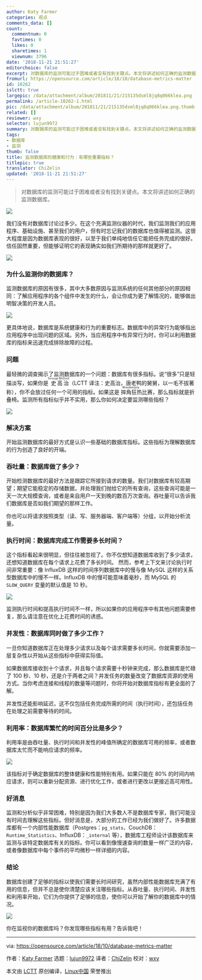 ```yaml
---
author: Katy Farmer
categories: 观点
comments_data: []
count:
  commentnum: 0
  favtimes: 0
  likes: 0
  sharetimes: 1
  viewnum: 3796
date: '2018-11-21 21:51:27'
editorchoice: false
excerpt: 对数据库的监测可能过于困难或者没有找到关键点。本文将讲述如何正确的监测数据库。
fromurl: https://opensource.com/article/18/10/database-metrics-matter
id: 10262
islctt: true
largepic: /data/attachment/album/201811/21/215135dsml8jq8q066klea.png
permalink: /article-10262-1.html
pic: /data/attachment/album/201811/21/215135dsml8jq8q066klea.png.thumb.jpg
related: []
reviewer: wxy
selector: lujun9972
summary: 对数据库的监测可能过于困难或者没有找到关键点。本文将讲述如何正确的监测数据库。
tags:
- 数据库
- 监测
thumb: false
title: 监测数据库的健康和行为：有哪些重要指标？
titlepic: true
translator: ChiZelin
updated: '2018-11-21 21:51:27'
---
```



> 
> 对数据库的监测可能过于困难或者没有找到关键点。本文将讲述如何正确的监测数据库。
> 
> 
> 


![](/data/attachment/album/201811/21/215135dsml8jq8q066klea.png)


我们没有对数据库讨论过多少。在这个充满监测仪器的时代，我们监测我们的应用程序、基础设施、甚至我们的用户，但有时忘记我们的数据库也值得被监测。这很大程度是因为数据库表现的很好，以至于我们单纯地信任它能把任务完成的很好。信任固然重要，但能够证明它的表现确实如我们所期待的那样就更好了。


![](/data/attachment/album/201811/21/215136ibzukqt0yuak7ab7.png)


### 为什么监测你的数据库？


监测数据库的原因有很多，其中大多数原因与监测系统的任何其他部分的原因相同：了解应用程序的各个组件中发生的什么，会让你成为更了解情况的，能够做出明智决策的开发人员。


![](/data/attachment/album/201811/21/215136qm8qlauluu0axy3u.png)


更具体地说，数据库是系统健康和行为的重要标志。数据库中的异常行为能够指出应用程序中出现问题的区域。另外，当应用程序中有异常行为时，你可以利用数据库的指标来迅速完成排除故障的过程。


### 问题


最轻微的调查揭示了监测数据库的一个问题：数据库有很多指标。说“很多”只是轻描淡写，如果你是<ruby> 史高治 <rt>  Scrooge McDuck </rt></ruby>（LCTT 译注：史高治，唐老鸭的舅舅，以一毛不拔著称），你不会放过任何一个可用的指标。如果这是<ruby> 摔角狂热 <rt>  Wrestlemania </rt></ruby> 比赛，那么指标就是折叠椅。监测所有指标似乎并不实用，那么你如何决定要监测哪些指标？


![](/data/attachment/album/201811/21/215137z6kiryk7gqbzikra.png)


### 解决方案


开始监测数据库的最好方式是认识一些基础的数据库指标。这些指标为理解数据库的行为创造了良好的开端。


### 吞吐量：数据库做了多少？


开始检测数据库的最好方法是跟踪它所接到请求的数量。我们对数据库有较高期望；期望它能稳定的存储数据，并处理我们抛给它的所有查询，这些查询可能是一天一次大规模查询，或者是来自用户一天到晚的数百万次查询。吞吐量可以告诉我们数据库是否如我们期望的那样工作。


你也可以将请求按照类型（读、写、服务器端、客户端等）分组，以开始分析流量。


### 执行时间：数据库完成工作需要多长时间？


这个指标看起来很明显，但往往被忽视了。你不仅想知道数据库收到了多少请求，还想知道数据库在每个请求上花费了多长时间。 然而，参考上下文来讨论执行时间非常重要：像 InfluxDB 这样的时间序列数据库中的慢与像 MySQL 这样的关系型数据库中的慢不一样。InfluxDB 中的慢可能意味着毫秒，而 MySQL 的 `SLOW_QUERY` 变量的默认值是 10 秒。


![](/data/attachment/album/201811/21/215138to8d8rvaitl9aiou.png)


监测执行时间和提高执行时间不一样，所以如果你的应用程序中有其他问题需要修复，那么请注意在优化上花费时间的诱惑。


### 并发性：数据库同时做了多少工作？


一旦你知道数据库正在处理多少请求以及每个请求需要多长时间，你就需要添加一层复杂性以开始从这些指标中获得实际值。


如果数据库接收到十个请求，并且每个请求需要十秒钟来完成，那么数据库是忙碌了 100 秒、10 秒，还是介于两者之间？并发任务的数量改变了数据库资源的使用方式。当你考虑连接和线程的数量等问题时，你将开始对数据库指标有更全面的了解。


并发性还能影响延迟，这不仅包括任务完成所需的时间（执行时间），还包括任务在处理之前需要等待的时间。


### 利用率：数据库繁忙的时间百分比是多少？


利用率是由吞吐量、执行时间和并发性的峰值所确定的数据库可用的频率，或者数据库太忙而不能响应请求的频率。


![](/data/attachment/album/201811/21/215139zkm88mevm8zgklv8.png)


该指标对于确定数据库的整体健康和性能特别有用。如果只能在 80% 的时间内响应请求，则可以重新分配资源、进行优化工作，或者进行更改以更接近高可用性。


### 好消息


监测和分析似乎非常困难，特别是因为我们大多数人不是数据库专家，我们可能没有时间去理解这些指标。但好消息是，大部分的工作已经为我们做好了。许多数据库都有一个内部性能数据库（Postgres：`pg_stats`、CouchDB：`Runtime_Statistics`、InfluxDB：`_internal` 等），数据库工程师设计该数据库来监测与该特定数据库有关的指标。你可以看到像慢速查询的数量一样广泛的内容，或者像数据库中每个事件的平均微秒一样详细的内容。


### 结论


数据库创建了足够的指标以使我们需要长时间研究，虽然内部性能数据库充满了有用的信息，但并不总是使你清楚应该关注哪些指标。从吞吐量、执行时间、并发性和利用率开始，它们为你提供了足够的信息，使你可以开始了解你的数据库中的情况。


![](/data/attachment/album/201811/21/215139l14s44s6e4m5m4ap.png)


你在监视你的数据库吗？你发现哪些指标有用？告诉我吧！




---


via: <https://opensource.com/article/18/10/database-metrics-matter>


作者：[Katy Farmer](https://opensource.com/users/thekatertot) 选题：[lujun9972](https://github.com/lujun9972) 译者：[ChiZelin](https://github.com/ChiZelin) 校对：[wxy](https://github.com/wxy)


本文由 [LCTT](https://github.com/LCTT/TranslateProject) 原创编译，[Linux中国](https://linux.cn/) 荣誉推出